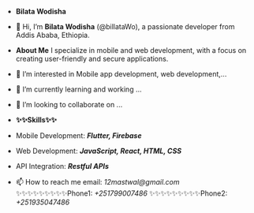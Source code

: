 - **Bilata Wodisha**
- 👋 Hi, I’m **Bilata Wodisha** (@billataWo), a passionate developer from Addis Ababa, Ethiopia.
- **About Me**
I specialize in mobile and web development, with a focus on creating user-friendly and secure applications.
- 👀 I’m interested in Mobile app development, web development,...
- 🌱 I’m currently learning and working ...
- 💞️ I’m looking to collaborate on ...

- **✨✨Skills✨✨**
- Mobile Development: **_Flutter, Firebase_**
- Web Development: **_JavaScript, React, HTML, CSS_**
- API Integration: **_Restful APIs_**
- 📫 How to reach me email: _12mastwal@gmail.com_
✨✨✨✨✨✨✨✨✨Phone1: _+251799007486_
✨✨✨✨✨✨✨✨✨Phone2: _+251935047486_
                      
<!---
billataWo/billataWo is a ✨ special ✨ repository because its `README.md` (this file) appears on your GitHub profile.
You can click the Preview link to take a look at your changes.
--->
